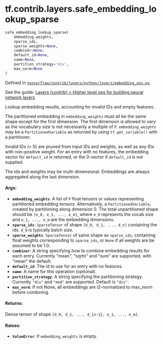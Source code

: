 <div itemscope itemtype="http://developers.google.com/ReferenceObject">
<meta itemprop="name" content="tf.contrib.layers.safe_embedding_lookup_sparse" />
</div>

# tf.contrib.layers.safe_embedding_lookup_sparse

``` python
safe_embedding_lookup_sparse(
    embedding_weights,
    sparse_ids,
    sparse_weights=None,
    combiner=None,
    default_id=None,
    name=None,
    partition_strategy='div',
    max_norm=None
)
```



Defined in [`tensorflow/contrib/layers/python/layers/embedding_ops.py`](https://www.tensorflow.org/code/tensorflow/contrib/layers/python/layers/embedding_ops.py).

See the guide: [Layers (contrib) > Higher level ops for building neural network layers](../../../../../api_guides/python/contrib.layers.md#Higher_level_ops_for_building_neural_network_layers)

Lookup embedding results, accounting for invalid IDs and empty features.

The partitioned embedding in `embedding_weights` must all be the same shape
except for the first dimension. The first dimension is allowed to vary as the
vocabulary size is not necessarily a multiple of `P`.  `embedding_weights`
may be a `PartitionedVariable` as returned by using `tf.get_variable()` with a
partitioner.

Invalid IDs (< 0) are pruned from input IDs and weights, as well as any IDs
with non-positive weight. For an entry with no features, the embedding vector
for `default_id` is returned, or the 0-vector if `default_id` is not supplied.

The ids and weights may be multi-dimensional. Embeddings are always aggregated
along the last dimension.

#### Args:

* <b>`embedding_weights`</b>:  A list of `P` float tensors or values representing
      partitioned embedding tensors.  Alternatively, a `PartitionedVariable`,
      created by partitioning along dimension 0.  The total unpartitioned
      shape should be `[e_0, e_1, ..., e_m]`, where `e_0` represents the
      vocab size and `e_1, ..., e_m` are the embedding dimensions.
* <b>`sparse_ids`</b>: `SparseTensor` of shape `[d_0, d_1, ..., d_n]` containing the
      ids. `d_0` is typically batch size.
* <b>`sparse_weights`</b>: `SparseTensor` of same shape as `sparse_ids`, containing
      float weights corresponding to `sparse_ids`, or `None` if all weights
      are be assumed to be 1.0.
* <b>`combiner`</b>: A string specifying how to combine embedding results for each
      entry. Currently "mean", "sqrtn" and "sum" are supported, with "mean"
      the default.
* <b>`default_id`</b>: The id to use for an entry with no features.
* <b>`name`</b>: A name for this operation (optional).
* <b>`partition_strategy`</b>: A string specifying the partitioning strategy.
      Currently `"div"` and `"mod"` are supported. Default is `"div"`.
* <b>`max_norm`</b>: If not None, all embeddings are l2-normalized to max_norm before
      combining.



#### Returns:

Dense tensor of shape `[d_0, d_1, ..., d_{n-1}, e_1, ..., e_m]`.


#### Raises:

* <b>`ValueError`</b>: if `embedding_weights` is empty.